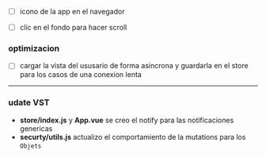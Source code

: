 - [ ] icono de la app en el navegador
- [ ] clic en el fondo para hacer scroll


### optimizacion
- [ ] cargar la vista del ususario de forma asincrona y guardarla en el store para los casos de una conexion lenta

----

### udate VST

- **store/index.js** y **App.vue** se creo el notify para las notificaciones genericas
- **securty/utils.js** actualizo el comportamiento de la mutations para los `Objets`